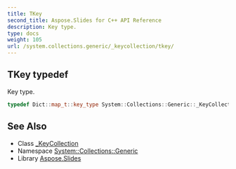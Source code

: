 ```yaml
---
title: TKey
second_title: Aspose.Slides for C++ API Reference
description: Key type.
type: docs
weight: 105
url: /system.collections.generic/_keycollection/tkey/
---
```

## TKey typedef


Key type.

```cpp
typedef Dict::map_t::key_type System::Collections::Generic::_KeyCollection< Dict >::TKey
```

## See Also

* Class [_KeyCollection](../)
* Namespace [System::Collections::Generic](../../)
* Library [Aspose.Slides](../../../)
